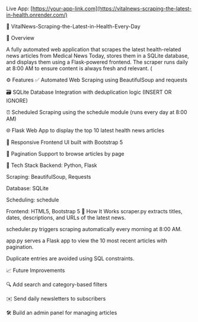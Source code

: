 Live App: [https://your-app-link.com](https://vitalnews-scraping-the-latest-in-health.onrender.com/)

📰 VitalNews-Scraping-the-Latest-in-Health-Every-Day

📌 Overview

A fully automated web application that scrapes the latest health-related news articles from Medical News Today, stores them in a SQLite database, and displays them using a Flask-powered frontend. The scraper runs daily at 8:00 AM to ensure content is always fresh and relevant. (

⚙️ Features
✅ Automated Web Scraping using BeautifulSoup and requests

🗃️ SQLite Database Integration with deduplication logic (INSERT OR IGNORE)

⏰ Scheduled Scraping using the schedule module (runs every day at 8:00 AM)

🌐 Flask Web App to display the top 10 latest health news articles

📄 Responsive Frontend UI built with Bootstrap 5

📑 Pagination Support to browse articles by page

🧱 Tech Stack
Backend: Python, Flask

Scraping: BeautifulSoup, Requests

Database: SQLite

Scheduling: schedule

Frontend: HTML5, Bootstrap 5
🚀 How It Works
scraper.py extracts titles, dates, descriptions, and URLs of the latest news.

scheduler.py triggers scraping automatically every morning at 8:00 AM.

app.py serves a Flask app to view the 10 most recent articles with pagination.

Duplicate entries are avoided using SQL constraints.

📈 Future Improvements

🔍 Add search and category-based filters

✉️ Send daily newsletters to subscribers

🛠️ Build an admin panel for managing articles




